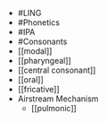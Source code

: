 - #LING
- #Phonetics
- #IPA
- #Consonants
- [[modal]]
- [[pharyngeal]]
- [[central consonant]]
- [[oral]]
- [[fricative]]
- Airstream Mechanism
	- [[pulmonic]]